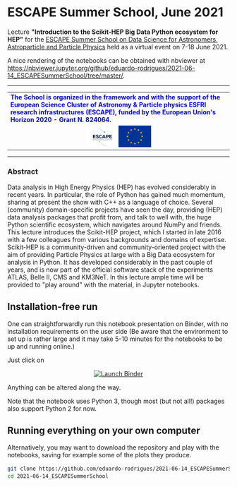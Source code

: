 # ESCAPE Summer School, June 2021

Lecture **"Introduction to the Scikit-HEP Big Data Python ecosystem for HEP"** for the
[ESCAPE Summer School on Data Science for Astronomers, Astroparticle and Particle Physics](https://indico.in2p3.fr/event/20306/)
held as a virtual event on 7-18 June 2021.

A nice rendering of the notebooks can be obtained with nbviewer at
https://nbviewer.jupyter.org/github/eduardo-rodrigues/2021-06-14_ESCAPESummerSchool/tree/master/.

---

<table>
<tr>
    <td>
    <b><span style="color:blue">
    The School is organized in the framework and with the support of the European Science Cluster of Astronomy
    &amp; Particle physics ESFRI research infrastructures (ESCAPE),
    funded by the European Union's Horizon 2020 - Grant N. 824064.
    </span></b>
    </td>
</tr>
<tr>
    <td align="center"><img src="images/logo_Escape.png" width="15%"><img src="images/logo_flag-of-europe.webp" width="15%"></td>
</tr>
</table>

---

### Abstract

Data analysis in High Energy Physics (HEP) has evolved considerably in recent years. In particular, the role of Python has gained
much momentum, sharing at present the show with C++ as a language of choice.
Several (community) domain-specific projects have seen the day, providing (HEP) data analysis packages that profit from, and talk to well with,
the huge Python scientific ecosystem, which navigates around NumPy and friends.
This lecture introduces the Scikit-HEP project, which I started in late 2016 with a few colleagues from various backgrounds
and domains of expertise.
Scikit-HEP is a community-driven and community-oriented project with the aim of providing Particle Physics at large
with a Big Data ecosystem for analysis in Python. It has developed considerably in the past couple of years,
and is now part of the official software stack of the experiments ATLAS, Belle II, CMS and KM3NeT.
In this lecture ample time will be provided to "play around" with the material, in Jupyter notebooks.


## Installation-free run

One can straightforwardly run this notebook presentation on Binder,
with no installation requirements on the user side
(Be aware that the environment to set up is rather large and it may take 5-10 minutes
for the notebooks to be up and running online.)

Just click on

<p align="center">
  <a href="https://mybinder.org/v2/gh/eduardo-rodrigues/2021-06-14_ESCAPESummerSchool/master/?urlpath=lab">
    <img src="https://mybinder.org/badge_logo.svg" alt="Launch Binder" height="30">
  </a>
</p>

Anything can be altered along the way.

Note that the notebook uses Python 3, though most (but not all!) packages also support Python 2 for now.


## Running everything on your own computer

Alternatively, you may want to download the repository and play with the notebooks,
saving for example some of the plots they produce.


```bash
git clone https://github.com/eduardo-rodrigues/2021-06-14_ESCAPESummerSchool.git
cd 2021-06-14_ESCAPESummerSchool
```
